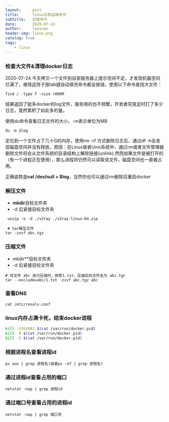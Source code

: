 ```yaml
---
layout:     post
title:      linux日常运维命令
subtitle:   日常命令
date:       2020-07-24
author:     laosuan
header-img: linux.png
catalog: true
tags:
    - linux
---
```


### 检查大文件&清理docker日志

2020-07-24 今天拷贝一个文件到自家服务器上提示空间不足，才发现机器空间已满了，难怪这阵子按tab键自动填充命令都会报错，使用以下命令查找大文件：

```
find / -type f -size +800M
```

结果返回了挺多docker的log文件，服务用的也不频繁，开发者究竟定时打了多少日志，竟然累积了如此多的量。

使用du命令查看日志文件的大小，-m表示单位为MB

```
du -m $log
```

定位到一个文件占了几十G的内存，使用rm -rf 方式删除日志后，通过df -h会发现磁盘空间并没有释放，原因：在Linux或者Unix系统中，通过rm或者文件管理器删除文件将会从文件系统的目录结构上解除链接(unlink).然而如果文件是被打开的（有一个进程正在使用），那么进程将仍然可以读取该文件，磁盘空间也一直被占用。

正确姿势是**cat /dev/null > $log**，当然你也可以通过rm删除后重启docker



### 解压文件

- **mkdir**目标文件夹
- -d 后紧接目标文件夹

```
 unzip -o -d ./v2ray ./v2ray-linux-64.zip
 
 # tar解压文件
tar -zxvf abc.tgz
```



### 压缩文件

- mkdir**目标文件夹
- -d 后紧接目标文件夹

```
# 将文件 abc 进行压缩时，排除1.txt，压缩后的文件名为 abc.tgr
tar --exclude=abc/1.txt -zcvf abc.tgz abc
```



### 查看DNS

```
cat /etc/resolv.conf
```



### linux内存占满卡死，结束docker进程

```bash
kill -SIGUSR1 $(cat /var/run/docker.pid)
kill -9 $(cat /var/run/docker.pid)
kill -5 $(cat /var/run/docker.pid)
```



### 根据进程名查看进程id

```
ps aux | grep 进程名(或者ps -ef | grep 进程名)
```



### 通过进程id查看占用的端口

```
netstat -nap | grep 进程id
```



### 通过端口号查看占用的进程id

```
netstat -nap | grep 端口号
```


